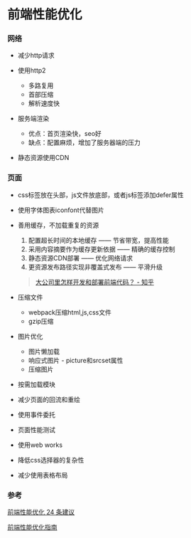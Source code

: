 # 前端性能优化

### 网络

- 减少http请求

- 使用http2
  - 多路复用
  - 首部压缩
  - 解析速度快

- 服务端渲染
  - 优点：首页渲染快，seo好
  - 缺点：配置麻烦，增加了服务器端的压力

- 静态资源使用CDN

  

### 页面

- css标签放在头部，js文件放底部，或者js标签添加defer属性

- 使用字体图表iconfont代替图片

- 善用缓存，不加载重复的资源

  1. 配置超长时间的本地缓存                 —— 节省带宽，提高性能
  2. 采用内容摘要作为缓存更新依据      —— 精确的缓存控制
  3. 静态资源CDN部署                           —— 优化网络请求
  4. 更资源发布路径实现非覆盖式发布  —— 平滑升级

  > [大公司里怎样开发和部署前端代码？ - 知乎](https://www.zhihu.com/question/20790576/answer/32602154)

- 压缩文件

  - webpack压缩html,js,css文件
  - gzip压缩

- 图片优化

  - 图片懒加载
  - 响应式图片 - picture和srcset属性
  - 压缩图片

- 按需加载模块

- 减少页面的回流和重绘

- 使用事件委托

- 页面性能测试

- 使用web works

- 降低css选择器的复杂性

- 减少使用表格布局

### 参考

[前端性能优化 24 条建议](https://segmentfault.com/a/1190000022205291)

[前端性能优化指南](https://juejin.im/post/6844903844455907336)